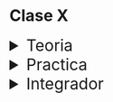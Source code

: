 # Clase X

<details>
<summary style="font-size:28px">Teoria</summary>

---

Comienza a leer el archivo `sum.test.js`.

- Observa la sintaxis de los tests.

  - Observa como se utiliza `describe` para agrupar tests.

  - Observa como se utiliza `it` o `test` para definir un test.

  - Observa como se utiliza `expect` para definir una asercion.

  - Observa como utilizamos matchers para definir la asercion.

- Ahora observa el archivo `App.test.js`.

  - Observa como se utiliza `render` para renderizar un componente.

  - Observa como se utiliza `screen` para obtener elementos del DOM.

  - Observa como se utiliza `fireEvent` para simular eventos.

- Recuerda que queremos que los test sean independientes. Por lo tanto, no queremos que puedan hacer fetch a la API. Para eso vamos a utilizar `jest.mock` para mockear el modulo `window.fetch`. Lo mismo con las props y funciones que recibe el componente.

Opcionalmente, puedes leer la siguiente documentacion:

- [Vitest](https://vitest.dev/api/expect.html)

- [Prioridad de queries en Testing Library](https://testing-library.com/docs/queries/about/#priority)

---

Si quieres, puedes ver el ejercicio con el que trabajaremos durante la clase [aqui](/src/clases/16-testing/teoria/App.jsx)
</details>
<details>
<summary style="font-size:28px">Practica</summary>

---

### Ejercicio 1: configuracion de entorno

1. Instale las dependencias de **desarrollo** `vitest`, `@testing-library/react` y `jsdom`

2. Configure el archivo `vite.config.js` para que use `jsdom` como entorno de testeo.

    Agregar la siguiente linea al archivo:

    ```js
    // vite.config.js
    export default defineConfig({
      // ...
      test: {
        globals: true,
        environment: 'jsdom',
      }
    })
    ```

3. Modifique el `package.json` para que ejecute los tests con `vitest`

  ```json
  // package.json
  {
    // ...
    "scripts": {
      // ...
      "test": "vitest"
    }
  }
  ```

4. Cree un test de prueba para verificar que todo este funcionando correctamente

    ```js
    // src/App.test.js
    import { render, screen } from '@testing-library/react'
    import App from './App'

    test('renders learn react link', () => {
      render(<App />)
      expect(true).toBeTruthy()
    })
    ```

### Ejercicio 2: Proper practice

cree los siguientes test, y adapte la aplicacion de acuerdo a los mismos:

1. La app debe tener un titulo que diga `Cookie Clicker`

2. La app debe tener un boton que diga `Click me!`

3. La app debe tener un contador que diga `0`

4. La app debe incrementar el contador en 1 cada vez que se presiona el boton

5. La app debe tener un boton que diga `Ascend`

6. El boton `Ascend` debe estar deshabilitado cuando el contador es menor a 10

7. La app recibe un parametro opcional que es una funcion que se ejecuta cuando se presiona el boton `Ascend`

---

Puedes ver la resolucion [aqui](/src/clases/16-testing/practica/App.jsx)
</details>
<details>
<summary style="font-size:28px">Integrador</summary>

1. Probar componente lenguajes favs

  - se tiene que renderizar

  - la cantidad de items tiene que ser igual a la de los lenguajes enviados

  - si se el envia una fav, tiene que estar primary

  - on click tiene que llamar a la funcion enviada

</details>